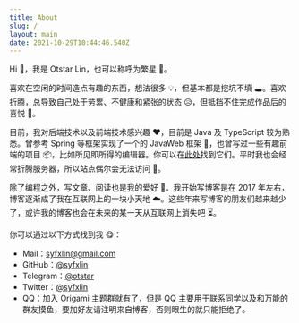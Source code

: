 ```yaml
---
title: About
slug: /
layout: main
date: 2021-10-29T10:44:46.540Z
---
```

Hi 👋，我是 Otstar Lin，也可以称呼为繁星 🌟。

喜欢在空闲的时间造点有趣的东西，想法很多 💡，但基本都是挖坑不填 🕳️。喜欢折腾，总导致自己处于劳累、不健康和紧张的状态 😥，但抵挡不住完成作品后的喜悦 🤣。

目前，我对后端技术以及前端技术感兴趣 ❤️，目前是 Java 及 TypeScript 较为熟悉。曾参考 Spring 等框架实现了一个的 JavaWeb 框架 📐，也曾写过一些有趣前端的项目 📦，比如所见即所得的编辑器。你可以在[此处](https://github.com/syfxlin)找到它们。平时我也会经常折腾服务器，所以站点偶尔会无法访问 🤣。

除了编程之外，写文章、阅读也是我的爱好 📝。我开始写博客是在 2017 年左右，博客逐渐成了我在互联网上的一块小天地 ☁️。这些年来写博客的朋友们越来越少了，或许我的博客也会在未来的某一天从互联网上消失吧 ⏳。

你可以通过以下方式找到我 😋：

* Mail：syfxlin@gmail.com
* GitHub：[@syfxlin](https://github.com/syfxlin)
* Telegram：[@otstar](https://t.me/otstar)
* Twitter：[@syfxlin](https://twitter.com/syfxlin)
* QQ：加入 Origami 主题群就有了，但是 QQ 主要用于联系同学以及和万能的群友摸鱼，要加好友请注明来自博客，否则眼生的就只能拒绝了。